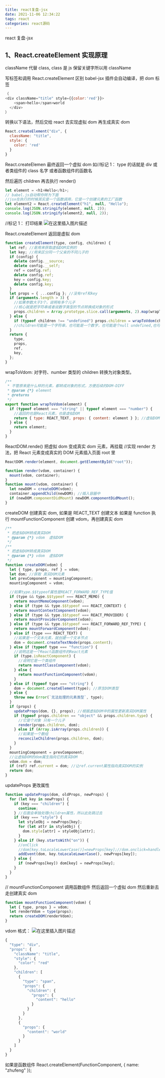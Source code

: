```yaml
---
title: react复盘-jsx
date: 2021-11-06 12:34:22
tags: react
categories: react源码
---
```


react 复盘-jsx

## 1、React.createElement 实现原理

className 代替 class,
class 是 js 保留关键字所以用 className

写标签和调用 React.createElement 区别
babel-jsx 插件会自动编译，把 dom 标签

```javascript
（
<div className="title" style={{color:'red'}}>
    <span>hello</span>world
  </div>
）
```

转换以下语法，然后交给 react 去实现虚拟 dom 再生成真实 dom

```javascript
React.createElement("div", {
  className: "title",
  style: {
    color: 'red'
  }
}
```

React.createElemen 最终返回一个虚拟 dom 如//标记 1：
type 的话就是 div 或者类组件的 class 名字 或者函数组件的函数名

然后遍历 children 再去执行 render()

```javascript
let element = <h1>Hello</h1>;
// babel.js自动帮你转为下面
//jsx在执行的时候其实是一个函数调用，它是一个创建元素的工厂函数
let element2 = React.createElement("h1", null, "Hello");
console.log(JSON.stringify(element, null, 2));
console.log(JSON.stringify(element2, null, 2));
```

//标记 1： 打印结果
![在这里插入图片描述](https://img-blog.csdnimg.cn/b40891c893f34866894e83d75adbdd87.png?x-oss-process=image/watermark,type_ZHJvaWRzYW5zZmFsbGJhY2s,shadow_50,text_Q1NETiBA5YmN56uv56iL5bqP54y_ZHpm,size_14,color_FFFFFF,t_70,g_se,x_16)

React.createElement 返回是虚拟 dom

```javascript
function createElement(type, config, children) {
  let ref; //是用来获取虚拟DOM实例的
  let key; //用来区分同一个父亲的不同儿子的
  if (config) {
    delete config.__source;
    delete config.__self;
    ref = config.ref;
    delete config.ref;
    key = config.key;
    delete config.key;
  }
  let props = { ...config }; //没有ref和key
  if (arguments.length > 3) {
    //如果参数大于3个，说明有多个儿子
    //核心就是把字符串或者说数字类型的节点转换成对象的形式
    props.children = Array.prototype.slice.call(arguments, 2).map(wrapToVdom);
  } else {
    if (typeof children !== "undefined") props.children = wrapToVdom(children);
    //children可能是一个字符串，也可能是一个数字，也可能是个null undefined,也可能是一个数组
  }
  return {
    type,
    props,
    ref,
    key,
  };
}
```

wrapToVdom: 对字符、number 类型的 children 转换为对象类型。

```javascript
/**
 * 不管原来是什么样的元素，都转成对象的形式，方便后续的DOM-DIFF
 * @param {*} element
 * @returns
 */
export function wrapToVdom(element) {
  if (typeof element === "string" || typeof element === "number") {
    //返回的也是React元素，也是虚拟DOM
    return { type: REACT_TEXT, props: { content: element } }; //虚拟DOM.props.content就是此文件的内容
  } else {
    return element;
  }
}
```

ReactDOM.rende() 把虚拟 dom 变成真实 dom 元素，再挂载
//实现 render 方法，把 React 元素变成真实的 DOM 元素插入页面 root 里

```javascript
ReactDOM.render(element, document.getElementById("root"));
```

```javascript
function render(vdom, container) {
  mount(vdom, container);
}
function mount(vdom, container) {
  let newDOM = createDOM(vdom);
  container.appendChild(newDOM); //插入容器中
  if (newDOM.componentDidMount) newDOM.componentDidMount();
}
```

createDOM 创建真实 dom, 如果是 REACT_TEXT 创建文本 如果是 function 执行 mountFunctionComponent 创建 vdom，再创建真实 dom

```javascript
/**
 * 把虚拟DOM转成真实DOM
 * @param {*} vdom  虚拟DOM
 */
/**
 * 把虚拟DOM转成真实DOM
 * @param {*} vdom  虚拟DOM
 */
function createDOM(vdom) {
  let { type, props, ref } = vdom;
  let dom; //获取 真实DOM元素
  let prevComponent = mountingComponent;
  mountingComponent = vdom;

  //如果type.$$typeof属性是REACT_FORWARD_REF_TYPE值
  if (type && type.$$typeof === REACT_MEMO) {
    return mountMemoComponent(vdom);
  } else if (type && type.$$typeof === REACT_CONTEXT) {
    return mountContextComponent(vdom);
  } else if (type && type.$$typeof === REACT_PROVIDER) {
    return mountProviderComponent(vdom);
  } else if (type && type.$$typeof === REACT_FORWARD_REF_TYPE) {
    return mountForwardComponent(vdom);
  } else if (type === REACT_TEXT) {
    //如果是一个文本元素，就创建一个文本节点
    dom = document.createTextNode(props.content);
  } else if (typeof type === "function") {
    //说明这是一个React函数组件的React元素
    if (type.isReactComponent) {
      //说明它是一个类组件
      return mountClassComponent(vdom);
    } else {
      return mountFunctionComponent(vdom);
    }
  } else if (typeof type === "string") {
    dom = document.createElement(type); //原生DOM类型
  } else {
    throw new Error(`无法处理的元素类型`, type);
  }
  if (props) {
    updateProps(dom, {}, props); //根据虚拟DOM中的属性更新真实DOM属性
    if (typeof props.children == "object" && props.children.type) {
      //它是个对象 只有一个儿子
      render(props.children, dom);
    } else if (Array.isArray(props.children)) {
      //如果是一个数组
      reconcileChildren(props.children, dom);
    }
  }
  mountingComponent = prevComponent;
  //让虚拟DOM的dom属生指向它的真实DOM
  vdom.dom = dom;
  if (ref) ref.current = dom; //让ref.current属性指向真实DOM的实例
  return dom;
}
```

updateProps 更改属性

```javascript
function updateProps(dom, oldProps, newProps) {
  for (let key in newProps) {
    if (key === "children") {
      continue;
    } //后面会单独处理children属性，所以此处跳过去
    if (key === "style") {
      let styleObj = newProps[key];
      for (let attr in styleObj) {
        dom.style[attr] = styleObj[attr];
      }
    } else if (key.startsWith("on")) {
      //onClick
      //dom[key.toLocaleLowerCase()]=newProps[key];//dom.onclick=handleClick
      addEvent(dom, key.toLocaleLowerCase(), newProps[key]);
    } else {
      if (newProps[key]) dom[key] = newProps[key];
    }
  }
}
```

// mountFunctionComponent 调用函数组件 然后返回一个虚拟 dom 然后重新去走创建真实 dom

```javascript
function mountFunctionComponent(vdom) {
  let { type, props } = vdom;
  let renderVdom = type(props);
  return createDOM(renderVdom);
}
```

vdom 格式：
![在这里插入图片描述](https://img-blog.csdnimg.cn/d0634e3bd7d8484481137a1991b0f915.png?x-oss-process=image/watermark,type_ZHJvaWRzYW5zZmFsbGJhY2s,shadow_50,text_Q1NETiBA5YmN56uv56iL5bqP54y_ZHpm,size_13,color_FFFFFF,t_70,g_se,x_16)

```javascript
{
  "type": "div",
  "props": {
    "className": "title",
    "style": {
      "color": "red"
    },
    "children": [
      {
        "type": "span",
        "props": {
          "children": {
            "props": {
              "content": "hello"
            }
          }
        }
      },
      {
        "props": {
          "content": "world"
        }
      }
    ]
  }
}
```

如果是函数组件
React.createElement(FunctionComponent, { name: "zhufeng" });
